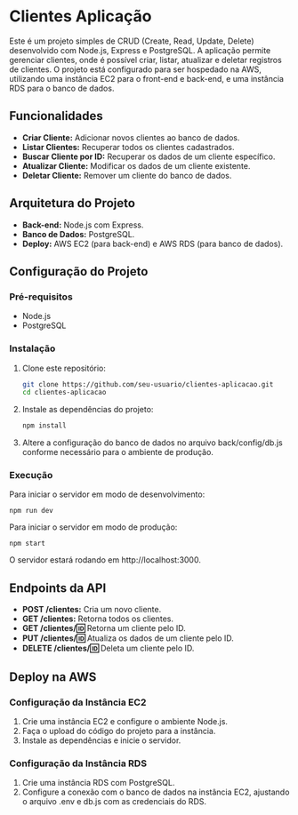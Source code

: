 
# Clientes Aplicação

Este é um projeto simples de CRUD (Create, Read, Update, Delete) desenvolvido com Node.js, Express e PostgreSQL. A aplicação permite gerenciar clientes, onde é possível criar, listar, atualizar e deletar registros de clientes. O projeto está configurado para ser hospedado na AWS, utilizando uma instância EC2 para o front-end e back-end, e uma instância RDS para o banco de dados.

## Funcionalidades

- **Criar Cliente:** Adicionar novos clientes ao banco de dados.
- **Listar Clientes:** Recuperar todos os clientes cadastrados.
- **Buscar Cliente por ID:** Recuperar os dados de um cliente específico.
- **Atualizar Cliente:** Modificar os dados de um cliente existente.
- **Deletar Cliente:** Remover um cliente do banco de dados.

## Arquitetura do Projeto

- **Back-end:** Node.js com Express.
- **Banco de Dados:** PostgreSQL.
- **Deploy:** AWS EC2 (para back-end) e AWS RDS (para banco de dados).

## Configuração do Projeto

### Pré-requisitos

- Node.js
- PostgreSQL

### Instalação

1. Clone este repositório:

   ```bash
   git clone https://github.com/seu-usuario/clientes-aplicacao.git
   cd clientes-aplicacao

2. Instale as dependências do projeto:

    ```bash
    npm install

3. Altere a configuração do banco de dados no arquivo back/config/db.js conforme necessário para o ambiente de produção.

### Execução

Para iniciar o servidor em modo de desenvolvimento:

    npm run dev

Para iniciar o servidor em modo de produção:

    npm start

O servidor estará rodando em http://localhost:3000.
    
## Endpoints da API

- **POST /clientes:** Cria um novo cliente.
- **GET /clientes:** Retorna todos os clientes.
- **GET /clientes/:id:** Retorna um cliente pelo ID.
- **PUT /clientes/:id:** Atualiza os dados de um cliente pelo ID.
- **DELETE /clientes/:id:** Deleta um cliente pelo ID.

## Deploy na AWS

### Configuração da Instância EC2

1. Crie uma instância EC2 e configure o ambiente Node.js.
2. Faça o upload do código do projeto para a instância.
3. Instale as dependências e inicie o servidor.

### Configuração da Instância RDS

1. Crie uma instância RDS com PostgreSQL.
2. Configure a conexão com o banco de dados na instância EC2, ajustando o arquivo .env e db.js com as credenciais do RDS.
